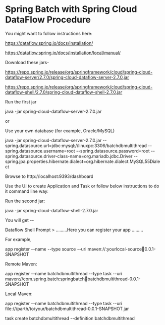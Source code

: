# Spring Batch with Spring Cloud DataFlow Procedure

You might want to follow instructions here: 

https://dataflow.spring.io/docs/installation/

https://dataflow.spring.io/docs/installation/local/manual/

Download these jars- 


https://repo.spring.io/release/org/springframework/cloud/spring-cloud-dataflow-server/2.7.0/spring-cloud-dataflow-server-2.7.0.jar

https://repo.spring.io/release/org/springframework/cloud/spring-cloud-dataflow-shell/2.7.0/spring-cloud-dataflow-shell-2.7.0.jar


Run the first jar 


java -jar spring-cloud-dataflow-server-2.7.0.jar

or 

Use your own database (for example, Oracle/MySQL)

java -jar spring-cloud-dataflow-server-2.7.0.jar --spring.datasource.url=jdbc:mysql://linuxpc:3306/batchdbmultithread --spring.datasource.username=root --spring.datasource.password=root --spring.datasource.driver-class-name=org.mariadb.jdbc.Driver --spring.jpa.properties.hibernate.dialect=org.hibernate.dialect.MySQL55Dialect


Browse to http://localhost:9393/dashboard

Use the UI to create Application and Task or follow below instructions to do it command line way:

Run the second jar:

java -jar spring-cloud-dataflow-shell-2.7.0.jar


You will get -- 

Dataflow Shell Prompt > .........Here you can register your app .........


For example,

app register --name <nameofyourapp> --type source --uri maven://<packagename>:yourlocal-source:jar:0.0.1-SNAPSHOT


Remote Maven:

app register --name batchdbmultithread --type task --uri maven://com.spring.batch:springbatch:jar:batchdbmultithread-0.0.1-SNAPSHOT


Local Maven:

app register --name batchdbmultithread --type task --uri file:///parth/to/your/batchdbmultithread-0.0.1-SNAPSHOT.jar


task create batchdbmultithread --definition batchdbmultithread